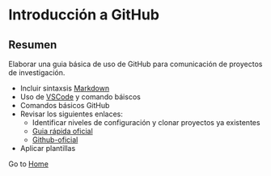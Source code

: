 # Introducción a GitHub


## Resumen

Elaborar una guia básica de uso de GitHub para comunicación de proyectos de investigación.
- Incluir sintaxsis [Markdown](https://www.markdownguide.org/basic-syntax/)
- Uso de [VSCode](https://code.visualstudio.com) y comando báiscos
- Comandos básicos GitHub
- Revisar los siguientes enlaces:
  - Identificar niveles de configuración y clonar proyectos ya existentes
  - [Guia rápida oficial](https://github.com/academiacoder/gitgithub-guia-rapida)
  - [Github-oficial](https://docs.github.com/en/get-started/writing-on-github/getting-started-with-writing-and-formatting-on-github/basic-writing-and-formatting-syntax)
- Aplicar plantillas

Go to [Home](https://luisram87.github.io/lab-tasks/)
